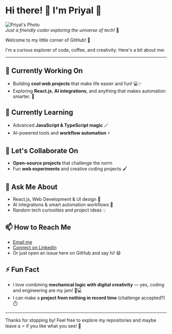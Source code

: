 # Hi there! 👋 I'm Priyal 🚀

![Priyal's Photo](https://raw.githubusercontent.com/mepripri/Preefolio/refs/heads/main/src/assets/icons/github_pic.png)  
*Just a friendly coder exploring the universe of tech!* 🌌

Welcome to my little corner of GitHub! 🎉  

I'm a curious explorer of code, coffee, and creativity. Here's a bit about me:

---

## 🔭 Currently Working On
- Building **cool web projects** that make life easier and fun! 💻✨
- Exploring **React.js**, **AI integrations**, and anything that makes automation smarter. 🤖

## 🌱 Currently Learning
- Advanced **JavaScript & TypeScript magic** 🪄
- AI-powered tools and **workflow automation** ⚡

## 👯 Let's Collaborate On
- **Open-source projects** that challenge the norm
- Fun **web experiments** and creative coding projects 🖌️

## 💬 Ask Me About
- React.js, Web Development & UI design 🎨
- AI integrations & smart automation workflows 🤖
- Random tech curiosities and project ideas 💡

## 📫 How to Reach Me
- [Email me](mailto:priyaldharmendra.patel@slu.edu)
- [Connect on LinkedIn](https://www.linkedin.com/in/priyaldpatel/)  
- Or just open an issue here on GitHub and say hi! 😄

## ⚡ Fun Fact
- I love combining **mechanical logic with digital creativity** — yes, coding and engineering are my jam! 🔧💻
- I can make a **project from nothing in record time** (challenge accepted?) ⏱️

---

Thanks for stopping by! Feel free to explore my repositories and maybe leave a ⭐ if you like what you see! 🌟
